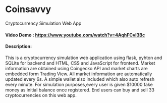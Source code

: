 # Coinsavvy

Cryptocurrency Simulation Web App

#### Video Demo : https://www.youtube.com/watch?v=4AqhFCvI3Bc

#### Description:

This is a cryptocurrency simulation web application using flask, pyhton and SQLite for backend and HTML, CSS and JavaScript for frontend.
Market information are obtained using Coingecko API and market charts are embedded form Trading View.
All market information are automatically updated every 6s.
A simple wallet also included which also auto refresh every minute.
For simulation purposes,every user is given $10000 fake money as initial balance once registered.
End users can buy and sell 33 cryptocurrencies on this web app.
